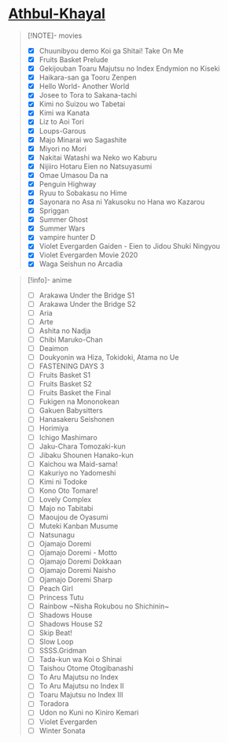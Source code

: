 # [Athbul-Khayal](https://drive.google.com/drive/folders/1Y6WL-fvN0yUps7HHjK4LdmMGpLVMF9YX)

> [!NOTE]- movies
> 
> - [x] Chuunibyou demo Koi ga Shitai! Take On Me
> - [x] Fruits Basket Prelude
> - [x] Gekijouban Toaru Majutsu no Index Endymion no Kiseki
> - [x] Haikara-san ga Tooru Zenpen
> - [x] Hello World- Another World
> - [x] Josee to Tora to Sakana-tachi
> - [x] Kimi no Suizou wo Tabetai
> - [x] Kimi wa Kanata
> - [x] Liz to Aoi Tori
> - [x] Loups-Garous
> - [x] Majo Minarai wo Sagashite
> - [x] Miyori no Mori
> - [x] Nakitai Watashi wa Neko wo Kaburu
> - [x] Nijiiro Hotaru Eien no Natsuyasumi
> - [x] Omae Umasou Da na
> - [x] Penguin Highway
> - [x] Ryuu to Sobakasu no Hime
> - [x] Sayonara no Asa ni Yakusoku no Hana wo Kazarou
> - [x] Spriggan
> - [x] Summer Ghost
> - [x] Summer Wars
> - [x] vampire hunter D
> - [x] Violet Evergarden Gaiden - Eien to Jidou Shuki Ningyou
> - [x] Violet Evergarden Movie 2020
> - [x] Waga Seishun no Arcadia

> [!info]- anime
> 
> - [ ] Arakawa Under the Bridge S1
> - [ ] Arakawa Under the Bridge S2
> - [ ] Aria
> - [ ] Arte
> - [ ] Ashita no Nadja
> - [ ] Chibi Maruko-Chan
> - [ ] Deaimon
> - [ ] Doukyonin wa Hiza, Tokidoki, Atama no Ue
> - [ ] FASTENING DAYS 3
> - [ ] Fruits Basket S1
> - [ ] Fruits Basket S2
> - [ ] Fruits Basket the Final
> - [ ] Fukigen na Mononokean
> - [ ] Gakuen Babysitters
> - [ ] Hanasakeru Seishonen
> - [ ] Horimiya
> - [ ] Ichigo Mashimaro
> - [ ] Jaku-Chara Tomozaki-kun
> - [ ] Jibaku Shounen Hanako-kun
> - [ ] Kaichou wa Maid-sama!
> - [ ] Kakuriyo no Yadomeshi
> - [ ] Kimi ni Todoke
> - [ ] Kono Oto Tomare!
> - [ ] Lovely Complex
> - [ ] Majo no Tabitabi
> - [ ] Maoujou de Oyasumi
> - [ ] Muteki Kanban Musume
> - [ ] Natsunagu
> - [ ] Ojamajo Doremi
> - [ ] Ojamajo Doremi - Motto
> - [ ] Ojamajo Doremi Dokkaan
> - [ ] Ojamajo Doremi Naisho
> - [ ] Ojamajo Doremi Sharp
> - [ ] Peach Girl
> - [ ] Princess Tutu
> - [ ] Rainbow ~Nisha Rokubou no Shichinin~
> - [ ] Shadows House
> - [ ] Shadows House S2
> - [ ] Skip Beat!
> - [ ] Slow Loop
> - [ ] SSSS.Gridman
> - [ ] Tada-kun wa Koi o Shinai
> - [ ] Taishou Otome Otogibanashi
> - [ ] To Aru Majutsu no Index
> - [ ] To Aru Majutsu no Index II
> - [ ] Toaru Majutsu no Index III
> - [ ] Toradora
> - [ ] Udon no Kuni no Kiniro Kemari
> - [ ] Violet Evergarden
> - [ ] Winter Sonata
